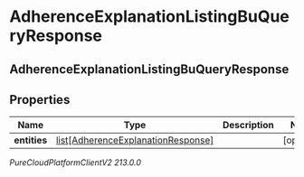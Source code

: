 # AdherenceExplanationListingBuQueryResponse

## AdherenceExplanationListingBuQueryResponse

## Properties

|Name | Type | Description | Notes|
|------------ | ------------- | ------------- | -------------|
| **entities** | [list[AdherenceExplanationResponse]](AdherenceExplanationResponse) |  | [optional] |



_PureCloudPlatformClientV2 213.0.0_
